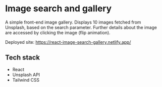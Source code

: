 # Image search and gallery

A simple front-end image gallery. Displays 10 images fetched from Unsplash, based on the search parameter. Further details about the image are accessed by clicking the image (flip animation). 

Deployed site:
https://react-image-search-gallery.netlify.app/

## Tech stack

- React 
- Unsplash API
- Tailwind CSS
